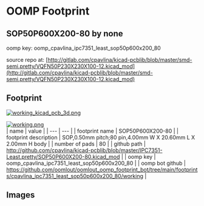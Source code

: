 # OOMP Footprint  
## SOP50P600X200-80  by none  
  
oomp key: oomp_cpavlina_ipc7351_least_sop50p600x200_80  
  
source repo at: [http://gitlab.com/cpavlina/kicad-pcblib/blob/master/smd-semi.pretty/VQFN50P230X230X100-12.kicad_mod](http://gitlab.com/cpavlina/kicad-pcblib/blob/master/smd-semi.pretty/VQFN50P230X230X100-12.kicad_mod)  
## Footprint  
  
[![working_kicad_pcb_3d.png](working_kicad_pcb_3d_600.png)](working_kicad_pcb_3d.png)  
  
[![working.png](working_600.png)](working.png)  
| name | value | 
| --- | --- | 
| footprint name | SOP50P600X200-80 | 
| footprint description | SOP,0.50mm pitch;80 pin,4.00mm W X 20.60mm L X 2.00mm H body | 
| number of pads | 80 | 
| github path | http://github.com/cpavlina/kicad-pcblib/blob/master/IPC7351-Least.pretty/SOP50P600X200-80.kicad_mod | 
| oomp key | oomp_cpavlina_ipc7351_least_sop50p600x200_80 | 
| oomp bot github | https://github.com/oomlout/oomlout_oomp_footprint_bot/tree/main/footprints/cpavlina_ipc7351_least_sop50p600x200_80/working | 
## Images  
